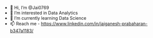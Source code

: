 - 👋 Hi, I’m @Jai0769
- 👀 I’m interested in Data Analytics
- 🌱 I’m currently learning Data Science
- 📫 Reach me - https://www.linkedin.com/in/jaiganesh-prabaharan-b347a1183/

<!---
Jai0769/Jai0769 is a ✨ special ✨ repository because its `README.md` (this file) appears on your GitHub profile.
You can click the Preview link to take a look at your changes.
--->
